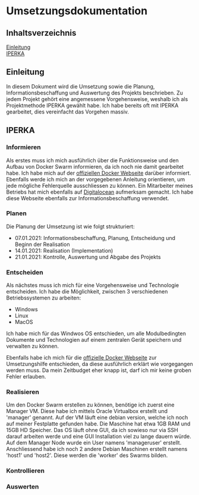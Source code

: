 # Umsetzungsdokumentation

## Inhaltsverzeichnis

[Einleitung](#Einleitung)  
[IPERKA](#IPERKA)  


<a name="Einleitung"/>
<a name="IPERKA"/>

## Einleitung
In diesem Dokument wird die Umsetzung sowie die Planung, Informationsbeschaffung und Auswertung des Projekts beschrieben. Zu jedem Projekt gehört eine angemessene Vorgehensweise, weshalb ich als Projektmethode IPERKA gewählt habe. Ich habe bereits oft mit IPERKA gearbeitet, dies vereinfacht das Vorgehen massiv.

## IPERKA

### Informieren
Als erstes muss ich mich ausführlich über die Funktionsweise und den Aufbau von Docker Swarm informieren, da ich noch nie damit gearbeitet habe. Ich habe mich auf der [offiziellen Docker Webseite](https://docs.docker.com/engine/swarm/swarm-tutorial/create-swarm/) darüber informiert. Ebenfalls werde ich mich an der vorgegebenen Anleitung orientieren, um jede mögliche Fehlerquelle ausschliessen zu können. Ein Mitarbeiter meines Betriebs hat mich ebenfalls auf [Digitalocean](https://www.digitalocean.com/community/tutorials/how-to-create-a-cluster-of-docker-containers-with-docker-swarm-and-digitalocean-on-ubuntu-16-04) aufmerksam gemacht. Ich habe diese Webseite ebenfalls zur Informationsbeschaffung verwendet.

### Planen
Die Planung der Umsetzung ist wie folgt strukturiert:
- 07.01.2021: Informationsbeschaffung, Planung, Entscheidung und Beginn der Realisation
- 14.01.2021: Realisation (Implementation)
- 21.01.2021: Kontrolle, Auswertung und Abgabe des Projekts
  
### Entscheiden
Als nächstes muss ich mich für eine Vorgehensweise und Technologie entscheiden. Ich habe die Möglichkeit, zwischen 3 verschiedenen Betriebssystemen zu arbeiten:

- Windows
- Linux
- MacOS

Ich habe mich für das Windwos OS entschieden, um alle Modulbedingten Dokumente und Technologien auf einem zentralen Gerät speichern und verwalten zu können.

Ebenfalls habe ich mich für die [offizielle Docker Webseite](https://docs.docker.com/engine/swarm/swarm-tutorial/create-swarm/) zur Umsetzungshilfe entschieden, da diese ausführlich erklärt wie vorgegangen werden muss. Da mein Zeitbudget eher knapp ist, darf ich mir keine groben Fehler erlauben.

### Realisieren
Um den Docker Swarm erstellen zu können, benötige ich zuerst eine Manager VM. Diese habe ich mittels Oracle Virtualbox erstellt und 'manager' genannt. Auf der VM läuft eine debian version, welche ich noch auf meiner Festplatte gefunden habe. Die Maschine hat etwa 1GB RAM und 15GB HD Speicher. Das OS läuft ohne GUI, da ich sowieso nur via SSH darauf arbeiten werde und eine GUI Installation viel zu lange dauern würde. Auf dem Manager Node wurde ein User namens 'manageruser' erstellt. Anschliessend habe ich noch 2 andere Debian Maschinen erstellt namens 'host1' und 'host2'. Diese werden die 'worker' des Swarms bilden.
### Kontrollieren
### Auswerten

